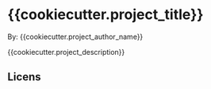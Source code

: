 # {{cookiecutter.project_title}}

By: {{cookiecutter.project_author_name}} 

{{cookiecutter.project_description}}

## Licens